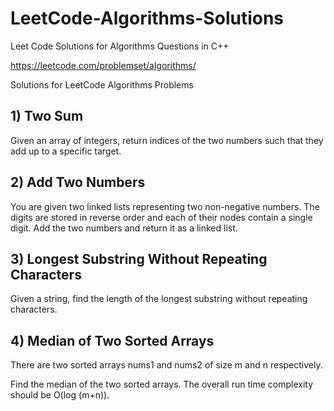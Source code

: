 # LeetCode-Algorithms-Solutions
Leet Code Solutions for Algorithms Questions in C++

https://leetcode.com/problemset/algorithms/

Solutions for LeetCode Algorithms Problems

## 1) Two Sum

Given an array of integers, return indices of the two numbers such that they add up to a specific target.

## 2) Add Two Numbers

You are given two linked lists representing two non-negative numbers. The digits are stored in reverse order and each of their nodes contain a single digit. Add the two numbers and return it as a linked list.

## 3) Longest Substring Without Repeating Characters

Given a string, find the length of the longest substring without repeating characters.

## 4) Median of Two Sorted Arrays

There are two sorted arrays nums1 and nums2 of size m and n respectively.

Find the median of the two sorted arrays. The overall run time complexity should be O(log (m+n)).
